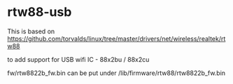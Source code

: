 # rtw88-usb

This is based on 
https://github.com/torvalds/linux/tree/master/drivers/net/wireless/realtek/rtw88

to add support for USB wifi IC - 88x2bu / 88x2cu

fw/rtw8822b_fw.bin can be put under /lib/firmware/rtw88/rtw8822b_fw.bin




